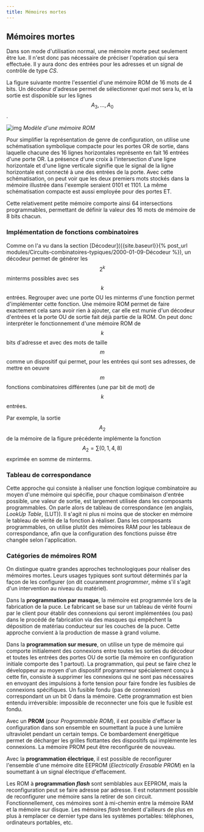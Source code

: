 ```yaml
---
title: Mémoires mortes
---
```


## Mémoires mortes

Dans son mode d'utilisation normal, une mémoire morte peut seulement
être lue. Il n'est donc pas nécessaire de préciser l'opération qui
sera effectuée. Il y aura donc des entrées pour les adresses et un
signal de contrôle de type *CS*.

La figure suivante montre l'essentiel d'une mémoire ROM de
16 mots de 4 bits. Un décodeur d'adresse permet de sélectionner quel
mot sera lu, et la sortie est disponible sur les lignes $$A_3, \ldots,
A_0$$. 

![img]({{site.baseurl}}/img/proto_rom1_prog.svg "Modèle d'une mémoire ROM")
*Modèle d'une mémoire ROM*

Pour simplifier la représentation de genre de configuration, on
utilise une schématisation symbolique compacte pour les portes OR de
sortie, dans laquelle chacune des 16 lignes horizontales représente en
fait 16 entrées d'une porte OR. La présence d'une croix à
l'intersection d'une ligne horizontale et d'une ligne verticale
signifie que le signal de la ligne horizontale est connecté à une des
entrées de la porte.  Avec cette schématisation, on peut voir que les
deux premiers mots stockés dans la mémoire illustrée dans l'exemple
seraient 0101 et 1101. La même schématisation compacte est aussi
employée pour des portes ET.

Cette relativement petite mémoire comporte ainsi 64 intersections
programmables, permettant de définir la valeur des 16 mots de mémoire
de 8 bits chacun.


### Implémentation de fonctions combinatoires

Comme on l'a vu dans la section [Décodeur]({{site.baseurl}}{% post_url modules/Circuits-combinatoires-typiques/2000-01-09-Décodeur %}), un décodeur permet de
générer les $$2^k$$ minterms possibles avec ses $$k$$
entrées. Regrouper avec une porte OU les minterms d'une
fonction permet d'implémenter cette fonction. Une mémoire ROM permet
de faire exactement cela sans avoir rien à ajouter, car elle est munie
d'un décodeur d'entrées et la porte OU de sortie fait déjà partie de
la ROM. On peut donc interpréter le fonctionnement d'une mémoire ROM
de $$k$$ bits d'adresse et avec des mots de taille $$m$$ comme un
dispositif qui permet, pour les entrées qui sont ses adresses, de
mettre en oeuvre $$m$$ fonctions combinatoires différentes (une par
bit de mot) de $$k$$ entrées.

Par exemple, la sortie $$A_2$$ de la mémoire de la figure
précédente implémente la fonction $$ A_2 = \sum (0,1,4,8) $$
exprimée en somme de minterms.


### Tableau de correspondance

Cette approche qui consiste à réaliser une fonction logique
combinatoire au moyen d'une mémoire qui spécifie, pour chaque
combinaison d'entrée possible, une valeur de sortie, est largement
utilisée dans les composants programmables. On parle alors de tableau
de correspondance (en anglais, *LookUp Table*, (LUT)). Il s'agit ni
plus ni moins que de stocker en mémoire le tableau de vérité de la
fonction à réaliser. Dans les composants programmables, on utilise
plutôt des mémoires RAM pour les tableaux de correspondance, afin que
la configuration des fonctions puisse être changée selon
l'application.

### Catégories de mémoires ROM

On distingue quatre grandes approches technologiques pour réaliser des
mémoires mortes. Leurs usages typiques sont surtout déterminés par la
façon de les configurer (on dit couramment *programmer*, même s'il
s'agit d'un intervention au niveau du matériel).

Dans la **programmation par masque**, la mémoire est programmée lors de
la fabrication de la puce. Le fabricant se base sur un tableau de
vérité fourni par le client pour établir des connexions qui seront
implémentées (ou pas) dans le procédé de fabrication via des masques
qui empêchent la déposition de matériau conducteur sur les couches de
la puce.  Cette approche convient à la production de masse à grand
volume.

Dans la **programmation sur mesure**, on utilise un type de mémoire qui
comporte initialement des connexions entre toutes les sorties du
décodeur et toutes les entrées des portes OU de sortie (la mémoire en
configuration initiale comporte des 1 partout). La programmation, qui
peut se faire chez le développeur au moyen d'un dispositif programmeur
spécialement conçu à cette fin, consiste à supprimer les connexions
qui ne sont pas nécessaires en envoyant des impulsions à forte tension
pour faire fondre les fusibles de connexions spécifiques. Un fusible
fondu (pas de connexion) correspondant un un bit 0 dans la
mémoire. Cette programmation est bien entendu irréversible: impossible
de reconnecter une fois que le fusible est fondu.

Avec un **PROM** (pour *Programmable ROM*), il est possible d'effacer la
configuration dans son ensemble en soumettant la puce à une lumière
ultraviolet pendant un certain temps. Ce bombardement énergétique
permet de décharger les grilles flottantes des dispositifs qui
implémente les connexions. La mémoire PROM peut être reconfigurée de
nouveau.

Avec la **programmation électrique**, il est possible de reconfigurer
l'ensemble d'une mémoire dite EEPROM (*Electrically Erasable PROM*)
en la soumettant à un signal électrique d'effacement. 

Les ROM à **programmation *flash*** sont semblables aux EEPROM, mais la
reconfiguration peut se faire adresse par adresse.  Il est notamment
possible de reconfigurer une mémoire sans la retirer de son circuit.
Fonctionnellement, ces mémoires sont à mi-chemin entre la mémoire RAM
et la mémoire sur disque. Les mémoires *flash* tendent d'ailleurs de
plus en plus à remplacer ce dernier type dans les systèmes portables:
téléphones, ordinateurs portables, etc.

